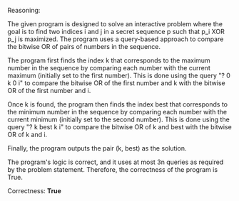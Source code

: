 Reasoning:

The given program is designed to solve an interactive problem where the goal is to find two indices i and j in a secret sequence p such that p_i XOR p_j is maximized. The program uses a query-based approach to compare the bitwise OR of pairs of numbers in the sequence.

The program first finds the index k that corresponds to the maximum number in the sequence by comparing each number with the current maximum (initially set to the first number). This is done using the query "? 0 k 0 i" to compare the bitwise OR of the first number and k with the bitwise OR of the first number and i.

Once k is found, the program then finds the index best that corresponds to the minimum number in the sequence by comparing each number with the current minimum (initially set to the second number). This is done using the query "? k best k i" to compare the bitwise OR of k and best with the bitwise OR of k and i.

Finally, the program outputs the pair (k, best) as the solution.

The program's logic is correct, and it uses at most 3n queries as required by the problem statement. Therefore, the correctness of the program is True.

Correctness: **True**